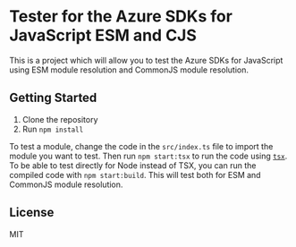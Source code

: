 # Tester for the Azure SDKs for JavaScript ESM and CJS

This is a project which will allow you to test the Azure SDKs for JavaScript using ESM module resolution and CommonJS module resolution.

## Getting Started

1. Clone the repository
2. Run `npm install`

To test a module, change the code in the `src/index.ts` file to import the module you want to test. Then run `npm start:tsx` to run the code using [`tsx`](https://www.npmjs.com/package/tsx).  To be able to test directly for Node instead of TSX, you can run the compiled code with `npm start:build`.  This will test both for ESM and CommonJS module resolution.

## License

MIT

